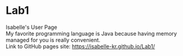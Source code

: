 # Lab1
Isabelle's User Page  
My favorite programming language is Java because having memory managed for you is really convenient.  
Link to GitHub pages site: https://isabelle-kr.github.io/Lab1/